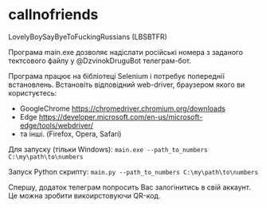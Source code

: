 # callnofriends
LovelyBoySayByeToFuckingRussians (LBSBTFR)

Програма main.exe дозволяє надіслати російські номера з заданого тектсового файлу у @DzvinokDruguBot телеграм-бот.

Програма працює на бібліотеці Selenium і потребує попереднії встановлень.
Встановіть відповідний web-driver, браузером якого ви користуєтесь:

* GoogleChrome https://chromedriver.chromium.org/downloads
* Edge https://developer.microsoft.com/en-us/microsoft-edge/tools/webdriver/
* та інші. (Firefox, Opera, Safari)

Для запуску (тільки Windows):
`main.exe --path_to_numbers C:\my\path\to\numbers`

Запуск Python скрипту:
`main.py --path_to_numbers C:\my\path\to\numbers`

Спершу, додаток телеграм попросить Вас залогінитись в свій аккаунт. Це можна зробити викоирстовуючи QR-код.
